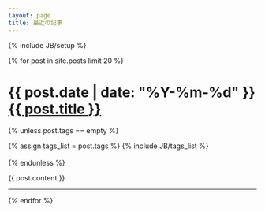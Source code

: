 ```yaml
---
layout: page
title: 最近の記事
---
```

{% include JB/setup %}

{% for post in site.posts limit 20 %}


<h1>{{ post.date | date: "%Y-%m-%d"  }} <a href="{{ BASE_PATH }}{{ post.url }}">{{ post.title }}</a></h1>

{% unless post.tags == empty %}
<div class="pull-right">
{% assign tags_list = post.tags %}
{% include JB/tags_list %}
</div>
<br>
{% endunless %}  

{{ post.content }}

---

{% endfor %}

